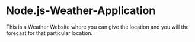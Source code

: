 # Node.js-Weather-Application
This is a Weather Website where you can give the location and you will the forecast for that particular location.
